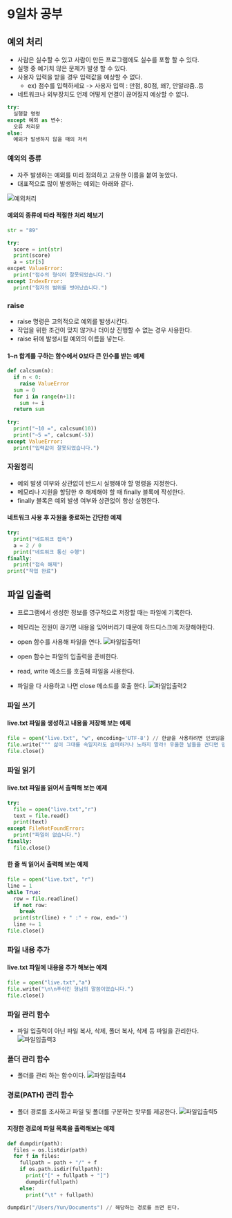 # 9일차 공부

## 예외 처리
- 사람은 실수할 수 있고 사람이 만든 프로그램에도 실수를 포함 할 수 있다.
- 실행 중 예기치 않은 문제가 발생 할 수 있다.
- 사용자 입력을 받을 경우 입력값을 예상할 수 없다.
  - ex) 점수를 입력하세요 -> 사용자 입력 : 만점, 80점, 왜?, 안알랴줌..등
- 네트워크나 외부장치도 언제 어떻게 연결이 끊어질지 예상할 수 없다.

```python
try:
  실행할 명령
except 예외 as 변수:
  오류 처리문
else:
  예외가 발생하지 않을 때의 처리
```

### 예외의 종류
- 자주 발생하는 예외를 미리 정의하고 고유한 이름을 붙여 놓았다.
- 대표적으로 많이 발생하는 예외는 아래와 같다.

![예외처리](https://user-images.githubusercontent.com/58713853/73334619-8b7b1c80-42b0-11ea-9cb2-52a74d2b4df1.PNG)

#### 예외의 종류에 따라 적절한 처리 해보기
```python
str = "89"

try:
  score = int(str)
  print(score)
  a = str[5]
excpet ValueError:
  print("점수의 형식이 잘못되었습니다.")
except IndexError:
  print("첨자의 범위를 벗어났습니다.")
```

### raise
- raise 명령은 고의적으로 예외를 발생시킨다.
- 작업을 위한 조건이 맞지 않거나 더이상 진행할 수 없는 경우 사용한다.
- raise 뒤에 발생시킬 예외의 이름을 넣는다.

#### 1~n 합계를 구하는 함수에서 0보다 큰 인수를 받는 예제
```python
def calcsum(n):
  if n < 0:
    raise ValueError
  sum = 0
  for i in range(n+1):
    sum += i
  return sum
  
try:
  print("~10 =", calcsum(10))
  print("~5 =", calcsum(-5))
except ValueError:
  print("입력값이 잘못되었습니다.")
```

### 자원정리
- 예외 발생 여부와 상관없이 반드시 실행해야 할 명령을 지정한다.
- 메모리나 지원을 할당한 후 해제해야 할 때 finally 블록에 작성한다.
- finally 블록은 예외 발생 여부와 상관없이 항상 실행한다.

#### 네트워크 사용 후 자원을 종료하는 간단한 예제
```python
try:
  print("네트워크 접속")
  a = 2 / 0
  print("네트워크 통신 수행")
finally:
  print("접속 해제")
print("작업 완료")
```

## 파일 입출력
- 프로그램에서 생성한 정보를 영구적으로 저장할 때는 파일에 기록한다.
- 메모리는 전원이 끊기면 내용을 잊어버리기 때문에 하드디스크에 저장해야한다.
- open 함수를 사용해 파일을 연다.
![파일입출력1](https://user-images.githubusercontent.com/58713853/73336215-8d46df00-42b4-11ea-9d7c-423f93abea6e.PNG)

- open 함수는 파일의 입출력을 준비한다.
- read, write 메소드를 호출해 파일을 사용한다.
- 파일을 다 사용하고 나면 close 메소드를 호출 한다.
![파일입출력2](https://user-images.githubusercontent.com/58713853/73339950-1feb7c00-42bd-11ea-9867-62d8180a87c8.PNG)

### 파일 쓰기
#### live.txt 파일을 생성하고 내용을 저장해 보는 예제
```python
file = open("live.txt", "w", encoding='UTF-8') // 한글을 사용하려면 인코딩을 해주어야 한다.
file.write(""" 삶이 그대를 속일지라도 슬퍼하거나 노하지 말라! 우울한 날들을 견디면 믿으라, 기쁨의 날이 오리니 """) 
file.close()
```

### 파일 읽기
#### live.txt 파일을 읽어서 출력해 보는 예제
```python
try:
  file = open("live.txt","r")
  text = file.read()
  print(text)
except FileNotFoundError:
  print("파일이 없습니다.")
finally:
  file.close()
```

#### 한 줄 씩 읽어서 출력해 보는 예제
```python
file = open("live.txt", "r")
line = 1
while True:
  row = file.readline()
  if not row:
    break
  print(str(line) + " :" + row, end='')
  line += 1
file.close()
```
### 파일 내용 추가
#### live.txt 파일에 내용을 추가 해보는 예제
```python
file = open("live.txt","a")
file.write("\n\n푸쉬킨 형님의 말씀이었습니다.")
file.close()
```

### 파일 관리 함수
- 파일 입출력이 아닌 파일 복사, 삭제, 폴더 복사, 삭제 등 파일을 관리한다.
![파일입출력3](https://user-images.githubusercontent.com/58713853/73340513-347c4400-42be-11ea-9ee4-2d5c1ec73551.PNG)

### 폴더 관리 함수
- 폴더를 관리 하는 함수이다.
![파일입출력4](https://user-images.githubusercontent.com/58713853/73340514-347c4400-42be-11ea-95b6-0196755e025f.PNG)

### 경로(PATH) 관리 함수
- 폴더 경로를 조사하고 파일 및 폴더를 구분하는 핫무를 제공한다.
![파일입출력5](https://user-images.githubusercontent.com/58713853/73340512-33e3ad80-42be-11ea-934e-c339f4830c60.PNG)

#### 지정한 경로에 파일 목록을 출력해보는 예제
```python
def dumpdir(path):
  files = os.listdir(path)
  for f in files:
    fullpath = path + "/" + f
    if os.path.isdir(fullpath):
      print("[" + fullpath + "]")
      dumpdir(fullpath)
    else:
      print("\t" + fullpath)
      
dumpdir("/Users/Yun/Documents") // 해당하는 경로를 쓰면 된다.
```
